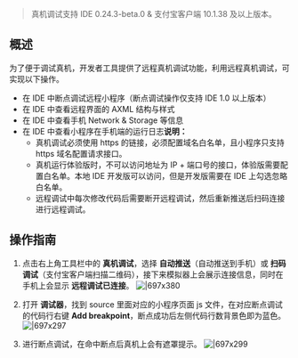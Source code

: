 > 真机调试支持 IDE 0.24.3-beta.0 & 支付宝客户端 10.1.38 及以上版本。


## 概述
为了便于调试真机，开发者工具提供了远程真机调试功能，利用远程真机调试，可实现以下操作。

- 在 IDE 中断点调试远程小程序（断点调试操作仅支持 IDE 1.0 以上版本）
- 在 IDE 中查看远程界面的 AXML 结构与样式
- 在 IDE 中查看手机 Network & Storage 等信息
- 在 IDE 中查看小程序在手机端的运行日志**说明：**
   - 真机调试必须使用 https 的链接，必须配置域名白名单，且小程序只支持 https 域名配置请求接口。
   - 真机运行体验版时，不可以访问地址为 IP + 端口号的接口，体验版需要配置白名单。本地 IDE 开发版可以访问，但是开发版需要在 IDE 上勾选忽略白名单。
   - 远程调试中每次修改代码后需要断开远程调试，然后重新推送后扫码连接进行远程调试。

## 操作指南

1. 点击右上角工具栏中的 **真机调试**，选择 **自动推送**（自动推送到手机）或 **扫码调试**（支付宝客户端扫描二维码），接下来模拟器上会展示连接信息，同时在手机上会显示 **远程调试已连接**。
![|697x380](https://gw.alipayobjects.com/zos/skylark-tools/public/files/5b0fa6d377fcb19454ccc07be96f0696.png#align=left&display=inline&height=407&margin=%5Bobject%20Object%5D&originHeight=1048&originWidth=1920&status=done&style=none&width=746)

1. 打开 **调试器**，找到 source 里面对应的小程序页面 js 文件，在对应断点调试的代码行右键 **Add breakpoint**，断点成功后左侧代码行数背景色即为蓝色。
![|697x297](https://gw.alipayobjects.com/zos/skylark-tools/public/files/01dac9515c56ff7c2d089a1ca132b083.png#align=left&display=inline&height=309&margin=%5Bobject%20Object%5D&originHeight=617&originWidth=1450&status=done&style=none&width=725)

1. 进行断点调试，在命中断点后真机上会有遮罩提示。
![|697x299](https://gw.alipayobjects.com/zos/skylark-tools/public/files/f8e16cd5dce7d3a9ddb3e0841eb1a45a.png#align=left&display=inline&height=309&margin=%5Bobject%20Object%5D&originHeight=617&originWidth=1438&status=done&style=none&width=719)

